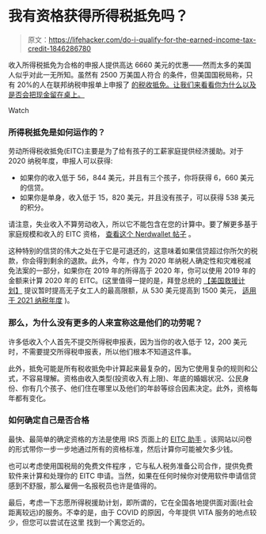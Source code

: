 # 我有资格获得所得税抵免吗？

> 原文：<https://lifehacker.com/do-i-qualify-for-the-earned-income-tax-credit-1846286780>

收入所得税抵免为合格的申报人提供高达 6660 美元的优惠——然而太多的美国人似乎对此一无所知。虽然有 2500 万美国人符合 的条件，但美国国税局称，只有 20%的人在联邦纳税申报单上申报了 [的税收抵免。让我们来看看你为什么以及是否会把现金留在桌上。](https://www.treasury.gov/tigta/iereports/2018reports/2018IER004fr.pdf)

Watch

### **所得税抵免是如何运作的？**

劳动所得税收抵免(EITC)主要是为了给有孩子的工薪家庭提供经济援助。对于 2020 纳税年度，申报人可以获得:

*   如果你的收入低于 56，844 美元，并且有三个孩子，你将获得 6，660 美元的信贷。
*   如果你是单身，收入低于 15，820 美元，并且没有孩子，可以获得 538 美元的积分。

请注意，失业收入不算劳动收入，所以它不能包含在您的计算中。要了解更多基于家庭规模和收入的 EITC 资格， [查看这个 Nerdwallet 帖子](https://www.nerdwallet.com/article/taxes/can-you-take-earned-income-tax-credit) 。

这种特别的信贷的伟大之处在于它是可退还的，这意味着如果信贷超过你所欠的税款，你会得到剩余的退款。此外，今年，作为 2020 年纳税人确定性和灾难税减免法案的一部分，如果你在 2019 年的所得高于 2020 年，你可以使用 2019 年的金额来计算 2020 年的 EITC。(这里值得一提的是，拜登总统的 [【美国救援计划】](https://www.forbes.com/advisor/personal-finance/biden-third-stimulus-check/) 提议暂时提高无子女工人的最高限额，从 530 美元提高到 1500 美元， [适用于 2021 纳税年度](https://taxfoundation.org/biden-stimulus-american-rescue-plan/) )。

### 那么，为什么没有更多的人来宣称这是他们的功劳呢？

许多低收入个人首先不提交所得税申报表，因为当你的收入低于 12，200 美元时，不需要提交所得税申报表，所以他们根本不知道这件事。

此外，抵免可能是所有税收抵免中计算起来最复杂的，因为它使用复杂的规则和公式，不容易理解。资格由收入类型(投资收入有上限)、年底的婚姻状况、公民身份、你有几个孩子、他们住在哪里以及他们的年龄等综合因素决定。此外，资格每年都有变化。

### **如何确定自己是否合格**

最快、最简单的确定资格的方法是使用 IRS 页面上的 [EITC 助手](https://www.irs.gov/credits-deductions/individuals/earned-income-tax-credit/use-the-eitc-assistant) 。该网站以问卷的形式带你一步一步地通过所有的资格标准，然后计算你可能被欠多少钱。

也可以考虑使用国税局的免费文件程序 ，它与私人税务准备公司合作，提供免费软件来计算和处理你的 EITC 申请。当然，如果在任何时候你对使用软件申请信贷感到不舒服，那么雇佣一名报税员也许是值得的。

最后，考虑一下志愿所得税援助计划，即所谓的，它在全国各地提供面对面(社会距离较远)的服务。不幸的是，由于 COVID 的原因，今年提供 VITA 服务的地点较少，但您可以尝试在这里 找到一个离您近的。